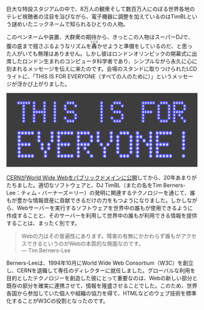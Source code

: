 巨大な特設スタジアムの中で、8万人の観衆そして数百万人にのぼる世界各地のテレビ視聴者の注目を浴びながら、電子機器に調整を加えているのはTimBLという謎めいたニックネームで知られるひとりの人物。

このペンネームや装置、大群衆の期待から、きっとこの人物はスーパーDJで、腹の底まで揺さぶるようなリズムを<ruby>轟<rp>（</rp><rt>とどろ</rt><rp>）</rp></ruby>かせようと準備をしているのだ、と思った人がいても無理はありません。しかし彼はロンドンオリンピックの開幕式に出席したロンドン生まれのコンピュータ科学者であり、シンプルながら永久に心に刻まれるメッセージを伝えに来たのです。会場のスタンドに取りつけられたLCDライトに、「THIS IS FOR EVERYONE（すべての人のために）」というメッセージが浮かび上がりました。

![図: LCDライトに浮かび上がる&quot;THIS IS FOR EVERYONE!&quot;の文字](img-1_01.png)

[CERNがWorld Wide Webをパブリックドメインに公開](http://home.web.cern.ch/about/updates/2013/04/twenty-years-free-open-web)してから、20年あまりがたちました。適切なソフトウェアと、DJ TimBL（またの名をTim Berners-Lee：ティム・バーナーズ＝リー）の発明に関連するテクノロジーを通じて、誰もが豊かな情報資産に貢献できるだけの力をもつようになりました。しかしながら、Webサーバーを実行するソフトウェアを世界中の誰もが使用できるように作成することと、そのサーバーを利用して世界中の誰もが利用できる情報を提供することは、まったく別です。

>Webの力はその普遍性にあります。障害の有無にかかわらず誰もがアクセスできるというのがWebの本質的な側面なのです。  
― Tim Berners-Lee

Berners-Leeは、1994年10月にWorld Wide Web Consortium（W3C）を創立し、CERNを退職して専任のディレクターに就任しました。グローバルな利用を目的としたテクノロジーを創造した彼にとって重要なのは、Webの新しい部分と既存の部分を確実に連携させて、情報を隆盛させることでした。このため、世界各国から参加していた個人や組織の協力を得て、HTMLなどのウェブ技術を標準化することがW3Cの役割となったのです。
